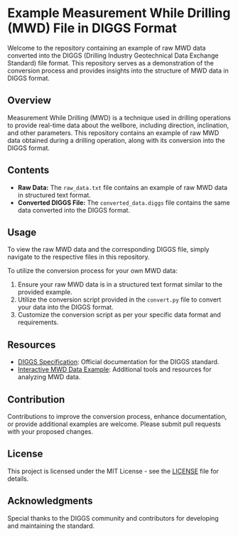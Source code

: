 # Example Measurement While Drilling (MWD) File in DIGGS Format

Welcome to the repository containing an example of raw MWD data converted into the DIGGS (Drilling Industry Geotechnical Data Exchange Standard) file format. This repository serves as a demonstration of the conversion process and provides insights into the structure of MWD data in DIGGS format.

## Overview

Measurement While Drilling (MWD) is a technique used in drilling operations to provide real-time data about the wellbore, including direction, inclination, and other parameters. This repository contains an example of raw MWD data obtained during a drilling operation, along with its conversion into the DIGGS format.

## Contents

- **Raw Data:** The `raw_data.txt` file contains an example of raw MWD data in structured text format.
- **Converted DIGGS File:** The `converted_data.diggs` file contains the same data converted into the DIGGS format.

## Usage

To view the raw MWD data and the corresponding DIGGS file, simply navigate to the respective files in this repository.

To utilize the conversion process for your own MWD data:
1. Ensure your raw MWD data is in a structured text format similar to the provided example.
2. Utilize the conversion script provided in the `convert.py` file to convert your data into the DIGGS format.
3. Customize the conversion script as per your specific data format and requirements.

## Resources

- [DIGGS Specification](https://www.diggsml.org/): Official documentation for the DIGGS standard.
- [Interactive MWD Data Example](https://geoprojectportals.com/project_portal/file_manager/SEQ/SEQ-Example/MWD-1/download/3_11_HANOVER_QUARTER_2023/soil_summary.html/): Additional tools and resources for analyzing MWD data.

## Contribution

Contributions to improve the conversion process, enhance documentation, or provide additional examples are welcome. Please submit pull requests with your proposed changes.

## License

This project is licensed under the MIT License - see the [LICENSE](LICENSE) file for details.

## Acknowledgments

Special thanks to the DIGGS community and contributors for developing and maintaining the standard.

